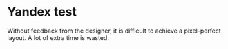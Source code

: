 # Yandex test

Without feedback from the designer, it is difficult to achieve a pixel-perfect layout. A lot of extra time is wasted.
